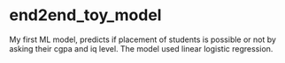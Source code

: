 # end2end_toy_model
My first ML model, predicts if placement of students is possible or not by asking their cgpa and iq level. The model used linear logistic regression.
